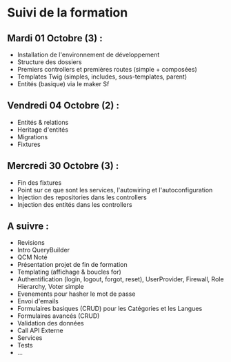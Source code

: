 # Suivi de la formation

## Mardi 01 Octobre (3) :

- Installation de l'environnement de développement
- Structure des dossiers
- Premiers controllers et premières routes (simple + composées) 
- Templates Twig (simples, includes, sous-templates, parent)
- Entités (basique) via le maker Sf


## Vendredi 04 Octobre (2) :

- Entités & relations
- Heritage d'entités
- Migrations
- Fixtures


## Mercredi 30 Octobre (3) :

- Fin des fixtures
- Point sur ce que sont les services, l'autowiring et l'autoconfiguration
- Injection des repositories dans les controllers
- Injection des entités dans les controllers


## A suivre :

- Revisions
- Intro QueryBuilder
- QCM Noté
- Présentation projet de fin de formation
- Templating (affichage & boucles for)
- Authentification (login, logout, forgot, reset), UserProvider, Firewall, Role Hierarchy, Voter simple
- Evenements pour hasher le mot de passe
- Envoi d'emails
- Formulaires basiques (CRUD) pour les Catégories et les Langues
- Formulaires avancés (CRUD)
- Validation des données
- Call API Externe
- Services
- Tests
- ...
